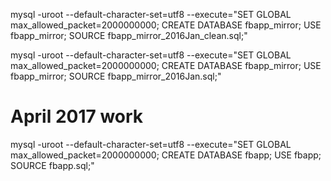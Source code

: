 mysql -uroot --default-character-set=utf8 --execute="SET GLOBAL max_allowed_packet=2000000000; CREATE DATABASE fbapp_mirror; USE fbapp_mirror; SOURCE fbapp_mirror_2016Jan_clean.sql;"



mysql -uroot --default-character-set=utf8 --execute="SET GLOBAL max_allowed_packet=2000000000; CREATE DATABASE fbapp_mirror; USE fbapp_mirror; SOURCE fbapp_mirror_2016Jan.sql;"



# April 2017 work
mysql -uroot --default-character-set=utf8 --execute="SET GLOBAL max_allowed_packet=2000000000; CREATE DATABASE fbapp; USE fbapp; SOURCE fbapp.sql;"

